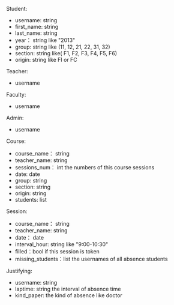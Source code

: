 Student:
  * username: string
  * first_name: string
  * last_name: string
  * year： string like "2013"
  * group: string like (11, 12, 21, 22, 31, 32)
  * section: string like( F1, F2, F3, F4, F5, F6)
  * origin: string like FI or FC

Teacher:
  * username

Faculty:
  * username

Admin:
  * username

Course:
  * course_name： string
  * teacher_name: string
  * sessions_num： int   the numbers of this course sessions
  * date: date
  * group: string
  * section: string
  * origin: string
  * students: list

Session:
  * course_name： string
  * teacher_name: string
  * date： date
  * interval_hour: string like "9:00-10:30"
  * filled：bool if this session is token
  * missing_students：list the usernames of all absence students

Justifying:
  * username: string 
  * laptime: string the interval of absence time
  * kind_paper: the kind of absence like doctor

